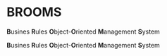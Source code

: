 BROOMS
======

**B**usines **R**ules **O**bject-**O**riented **M**anagement **S**ystem

<b>B</b>usines <b>R</b>ules <b>O</b>bject-<b>O</b>riented <b>M</b>anagement <b>S</b>ystem
